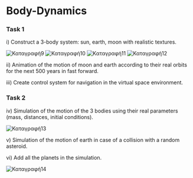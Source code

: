 # Body-Dynamics
### Task 1
i) Construct a 3-body system: sun, earth, moon with realistic textures.

![Καταγραφή9](https://user-images.githubusercontent.com/43147324/65924726-ba62ae00-e3f6-11e9-8c8b-44190f004af4.PNG)
![Καταγραφή10](https://user-images.githubusercontent.com/43147324/65924729-bc2c7180-e3f6-11e9-9e9d-e7b2abc04f23.PNG)
![Καταγραφή11](https://user-images.githubusercontent.com/43147324/65924731-bdf63500-e3f6-11e9-8cc7-03bdd70e9c41.PNG)
![Καταγραφή12](https://user-images.githubusercontent.com/43147324/65924734-bfbff880-e3f6-11e9-8cc8-82bc96a48ac8.PNG)

ii) Animation of the motion of moon and earth according to their real orbits for the next 500 years in fast forward. 

iii) Create control system for navigation in the virtual space environment.

### Task 2
iv) Simulation of the motion of the 3 bodies using their real parameters (mass, distances, initial conditions).

![Καταγραφή13](https://user-images.githubusercontent.com/43147324/65925005-ac615d00-e3f7-11e9-9c64-d5220f5be0d4.PNG)

v) Simulation of the motion of earth in case of a collision with a random asteroid.

vi) Add all the planets in the simulation.

![Καταγραφή14](https://user-images.githubusercontent.com/43147324/65925007-af5c4d80-e3f7-11e9-9604-2c2705b16c02.PNG)
